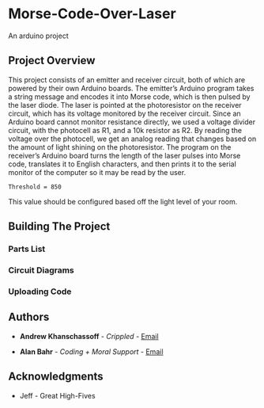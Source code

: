 # Morse-Code-Over-Laser

An arduino project

## Project Overview

  This project consists of an emitter and receiver circuit, both of which are powered by their own Arduino boards. The emitter’s Arduino program takes a string message and encodes it into Morse code, which is then pulsed by the laser diode. The laser is pointed at the photoresistor on the receiver circuit, which has its voltage monitored by the receiver circuit. Since an Arduino board cannot monitor resistance directly, we used a voltage divider circuit, with the photocell as R1, and a 10k resistor as R2. By reading the voltage over the photocell, we get an analog reading that changes based on the amount of light shining on the photoresistor. The program on the receiver’s Arduino board turns the length of the laser pulses into Morse code, translates it to English characters, and then prints it to the serial monitor of the computer so it may be read by the user.

```
Threshold = 850
```
This value should be configured based off the light level of your room.

## Building The Project

### Parts List

### Circuit Diagrams

### Uploading Code


## Authors

* **Andrew Khanschassoff** - *Crippled* - [Email](mailto:khansa@rpi.edu)

* **Alan Bahr** - *Coding + Moral Support* - [Email](mailto:bahra@rpi.edu)

## Acknowledgments

* Jeff - Great High-Fives
